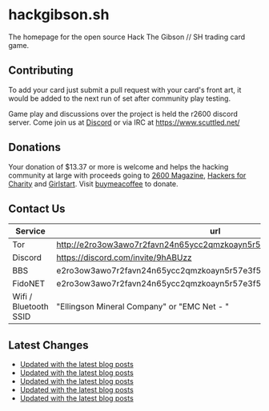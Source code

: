 # hackgibson.sh
The homepage for the open source Hack The Gibson // SH trading card game.


## Contributing

To add your card just submit a pull request with your card's front art, it would be added to the next run of set after community play testing.

Game play and discussions over the project is held the r2600 discord server. Come join us at [Discord](https://discord.com/invite/9hABUzz) or via IRC at https://www.scuttled.net/


## Donations

Your donation of $13.37 or more is welcome and helps the hacking community at large with proceeds going to [2600 Magazine](https://2600.com/), [Hackers for Charity](https://hackersforcharity.org) and [Girlstart](https://girlstart.org).  Visit [buymeacoffee](https://www.buymeacoffee.com/hackgibson.sh) to donate.


## Contact Us

Service | url
-|-
Tor | http://e2ro3ow3awo7r2favn24n65ycc2qmzkoayn5r57e3f56nvjwdcgg32ad.onion
Discord | https://discord.com/invite/9hABUzz
BBS | e2ro3ow3awo7r2favn24n65ycc2qmzkoayn5r57e3f56nvjwdcgg32ad.onion:23
FidoNET | e2ro3ow3awo7r2favn24n65ycc2qmzkoayn5r57e3f56nvjwdcgg32ad.onion:24554
Wifi / Bluetooth SSID | "Ellingson Mineral Company" or "EMC Net - <fidonet address>"

## Latest Changes
<!-- BLOG-POST-LIST:START -->
- [Updated with the latest blog posts](https://github.com/DFW2600/hackgibson.sh/commit/3221e42f9ccb8e900cb2fd386a0e147cccc24990)
- [Updated with the latest blog posts](https://github.com/DFW2600/hackgibson.sh/commit/5c7561c4a3ca5b9ca08cf5e00d8c3a2b8ad3908b)
- [Updated with the latest blog posts](https://github.com/DFW2600/hackgibson.sh/commit/763a6c396428380157988a8952b748aaea36814e)
- [Updated with the latest blog posts](https://github.com/DFW2600/hackgibson.sh/commit/2106a30d2a7add879814b763abef9e6d91325f71)
- [Updated with the latest blog posts](https://github.com/DFW2600/hackgibson.sh/commit/114bba6c0c958241d8d12c114e2fb406224ae87e)
<!-- BLOG-POST-LIST:END -->
